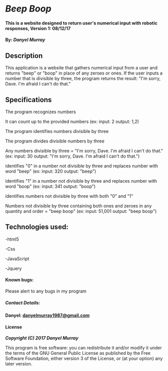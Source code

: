 # _Beep Boop_

#### This is a website designed to return user's numerical input with robotic responses, Version 1: 08/12/17

#### By: _**Danyel Murray**_


## Description

This application is a website that gathers numerical input from a user and returns "beep" or "boop" in place
of any zeroes or ones. If the user inputs a number that is divisible by three, the program returns the result:
"I'm sorry, Dave. I'm afraid I can't do that."


## Specifications

The program recognizes numbers

It can count up to the provided numbers
  (ex: input: 2 output: 1,2)

The program identifies numbers divisible by three

The program divides divisible numbers by three

Any numbers divisible by three = "I'm sorry, Dave. I'm afraid I can't do that."
  (ex: input: 30 output: "I'm sorry, Dave. I'm afraid I can't do that.")

identifies "0" in a number not divisible by three and replaces number with word "beep"
  (ex: input: 320 output: "beep")

identifies "1" in a number not divisible by three and replaces number with word "boop"
  (ex: input: 341 output: "boop")

identifies numbers not divisible by three with both "0" and "1"

Numbers not divisible by three containing both ones and zeroes in any quantity and order = "beep boop"
  (ex: input: 51,001 output: "beep boop")



## Technologies used:

-html5

-Css

-JavaScript

-Jquery


#### Known bugs:

Please alert to any bugs in my program

##### **Contact Details:**

**Danyel: danyelmurray1987@gmail.com**

#### License

_**Copyright (C) 2017 Danyel Murray**_

This program is free software: you can redistribute it and/or modify it under the terms of the GNU General Public License as published by the Free Software Foundation, either version 3 of the License, or (at your option) any later version.
